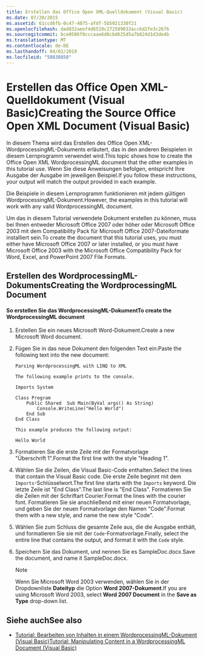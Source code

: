 ```yaml
---
title: Erstellen das Office Open XML-Quelldokument (Visual Basic)
ms.date: 07/20/2015
ms.assetid: 61ccd6fb-0c47-4075-afdf-5b5021330f21
ms.openlocfilehash: dad832aeef4d6519c272589033acc6d2fe3c2676
ms.sourcegitcommit: bce0586f0cccaae6d6cbd625d5a7b824d1d3de4b
ms.translationtype: MT
ms.contentlocale: de-DE
ms.lasthandoff: 04/02/2019
ms.locfileid: "58838858"
---
```

# <a name="creating-the-source-office-open-xml-document-visual-basic"></a><span data-ttu-id="5c633-102">Erstellen das Office Open XML-Quelldokument (Visual Basic)</span><span class="sxs-lookup"><span data-stu-id="5c633-102">Creating the Source Office Open XML Document (Visual Basic)</span></span>
<span data-ttu-id="5c633-103">In diesem Thema wird das Erstellen des Office Open XML-WordprocessingML-Dokuments erläutert, das in den anderen Beispielen in diesem Lernprogramm verwendet wird.</span><span class="sxs-lookup"><span data-stu-id="5c633-103">This topic shows how to create the Office Open XML WordprocessingML document that the other examples in this tutorial use.</span></span> <span data-ttu-id="5c633-104">Wenn Sie diese Anweisungen befolgen, entspricht Ihre Ausgabe der Ausgabe im jeweiligen Beispiel.</span><span class="sxs-lookup"><span data-stu-id="5c633-104">If you follow these instructions, your output will match the output provided in each example.</span></span>  
  
 <span data-ttu-id="5c633-105">Die Beispiele in diesem Lernprogramm funktionieren mit jedem gültigen WordprocessingML-Dokument.</span><span class="sxs-lookup"><span data-stu-id="5c633-105">However, the examples in this tutorial will work with any valid WordprocessingML document.</span></span>  
  
 <span data-ttu-id="5c633-106">Um das in diesem Tutorial verwendete Dokument erstellen zu können, muss bei Ihnen entweder Microsoft Office 2007 oder höher oder Microsoft Office 2003 mit dem Compatibility Pack für Microsoft Office 2007-Dateiformate installiert sein.</span><span class="sxs-lookup"><span data-stu-id="5c633-106">To create the document that this tutorial uses, you must either have Microsoft Office 2007 or later installed, or you must have Microsoft Office 2003 with the Microsoft Office Compatibility Pack for Word, Excel, and PowerPoint 2007 File Formats.</span></span>  
  
## <a name="creating-the-wordprocessingml-document"></a><span data-ttu-id="5c633-107">Erstellen des WordprocessingML-Dokuments</span><span class="sxs-lookup"><span data-stu-id="5c633-107">Creating the WordprocessingML Document</span></span>  
  
#### <a name="to-create-the-wordprocessingml-document"></a><span data-ttu-id="5c633-108">So erstellen Sie das WordprocessingML-Dokument</span><span class="sxs-lookup"><span data-stu-id="5c633-108">To create the WordprocessingML document</span></span>  
  
1.  <span data-ttu-id="5c633-109">Erstellen Sie ein neues Microsoft Word-Dokument.</span><span class="sxs-lookup"><span data-stu-id="5c633-109">Create a new Microsoft Word document.</span></span>  
  
2.  <span data-ttu-id="5c633-110">Fügen Sie in das neue Dokument den folgenden Text ein:</span><span class="sxs-lookup"><span data-stu-id="5c633-110">Paste the following text into the new document:</span></span>  
  
    ```  
    Parsing WordprocessingML with LINQ to XML  
  
    The following example prints to the console.  
  
    Imports System  
  
    Class Program  
        Public Shared  Sub Main(ByVal args() As String)  
            Console.WriteLine("Hello World")  
        End Sub  
    End Class  
  
    This example produces the following output:  
  
    Hello World  
    ```  
  
3.  <span data-ttu-id="5c633-111">Formatieren Sie die erste Zeile mit der Formatvorlage "Überschrift 1".</span><span class="sxs-lookup"><span data-stu-id="5c633-111">Format the first line with the style "Heading 1".</span></span>  
  
4.  <span data-ttu-id="5c633-112">Wählen Sie die Zeilen, die Visual Basic-Code enthalten.</span><span class="sxs-lookup"><span data-stu-id="5c633-112">Select the lines that contain the Visual Basic code.</span></span> <span data-ttu-id="5c633-113">Die erste Zeile beginnt mit dem `Imports`-Schlüsselwort.</span><span class="sxs-lookup"><span data-stu-id="5c633-113">The first line starts with the `Imports` keyword.</span></span> <span data-ttu-id="5c633-114">Die letzte Zeile ist "End Class".</span><span class="sxs-lookup"><span data-stu-id="5c633-114">The last line is "End Class".</span></span> <span data-ttu-id="5c633-115">Formatieren Sie die Zeilen mit der Schriftart Courier.</span><span class="sxs-lookup"><span data-stu-id="5c633-115">Format the lines with the courier font.</span></span> <span data-ttu-id="5c633-116">Formatieren Sie sie anschließend mit einer neuen Formatvorlage, und geben Sie der neuen Formatvorlage den Namen "Code".</span><span class="sxs-lookup"><span data-stu-id="5c633-116">Format them with a new style, and name the new style "Code".</span></span>  
  
5.  <span data-ttu-id="5c633-117">Wählen Sie zum Schluss die gesamte Zeile aus, die die Ausgabe enthält, und formatieren Sie sie mit der `Code`-Formatvorlage.</span><span class="sxs-lookup"><span data-stu-id="5c633-117">Finally, select the entire line that contains the output, and format it with the `Code` style.</span></span>  
  
6.  <span data-ttu-id="5c633-118">Speichern Sie das Dokument, und nennen Sie es <legacyBold>SampleDoc.docx</legacyBold>.</span><span class="sxs-lookup"><span data-stu-id="5c633-118">Save the document, and name it SampleDoc.docx.</span></span>  
  
    > [!NOTE]
    >  <span data-ttu-id="5c633-119">Wenn Sie Microsoft Word 2003 verwenden, wählen Sie in der Dropdownliste **Dateityp** die Option **Word 2007-Dokument**.</span><span class="sxs-lookup"><span data-stu-id="5c633-119">If you are using Microsoft Word 2003, select **Word 2007 Document** in the **Save as Type** drop-down list.</span></span>  
  
## <a name="see-also"></a><span data-ttu-id="5c633-120">Siehe auch</span><span class="sxs-lookup"><span data-stu-id="5c633-120">See also</span></span>

- [<span data-ttu-id="5c633-121">Tutorial: Bearbeiten von Inhalten in einem WordprocessingML-Dokument (Visual Basic)</span><span class="sxs-lookup"><span data-stu-id="5c633-121">Tutorial: Manipulating Content in a WordprocessingML Document (Visual Basic)</span></span>](../../../../visual-basic/programming-guide/concepts/linq/tutorial-manipulating-content-in-a-wordprocessingml-document.md)
